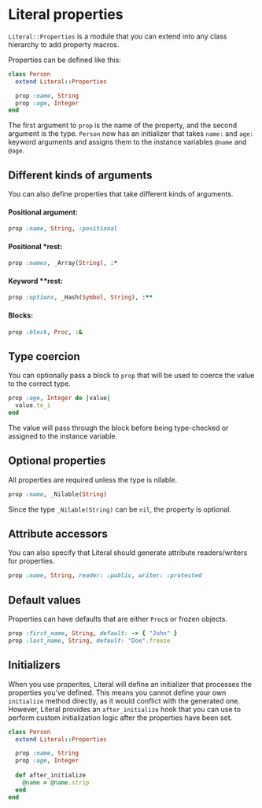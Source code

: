 
# Literal properties

`Literal::Properties` is a module that you can extend into any class hierarchy to add property macros.

Properties can be defined like this:

```ruby
class Person
  extend Literal::Properties

  prop :name, String
  prop :age, Integer
end
```

The first argument to `prop` is the name of the property, and the second argument is the type. `Person` now has an initializer that takes `name:` and `age:` keyword arguments and assigns them to the instance variables `@name` and `@age`.

## Different kinds of arguments

You can also define properties that take different kinds of arguments.

#### Positional argument:

```ruby
prop :name, String, :positional
```

#### Positional *rest:

```ruby
prop :names, _Array(String), :*
```

#### Keyword **rest:

```ruby
prop :options, _Hash(Symbol, String), :**
```

#### Blocks:

```ruby
prop :block, Proc, :&
```

## Type coercion

You can optionally pass a block to `prop` that will be used to coerce the value to the correct type.

```ruby
prop :age, Integer do |value|
  value.to_i
end
```

The value will pass through the block before being type-checked or assigned to the instance variable.

## Optional properties

All properties are required unless the type is nilable.

```ruby
prop :name, _Nilable(String)
```

Since the type `_Nilable(String)` can be `nil`, the property is optional.

## Attribute accessors

You can also specify that Literal should generate attribute readers/writers for properties.

```ruby
prop :name, String, reader: :public, writer: :protected
```
## Default values

Properties can have defaults that are either `Proc`s or frozen objects.

```ruby
prop :first_name, String, default: -> { "John" }
prop :last_name, String, default: "Doe".freeze
```

## Initializers

When you use properites, Literal will define an initializer that processes the properties you've defined. This means you cannot define your own `initialize` method directly, as it would conflict with the generated one. However, Literal provides an `after_initialize` hook that you can use to perform custom initialization logic after the properties have been set.

```ruby
class Person
  extend Literal::Properties

  prop :name, String
  prop :age, Integer
  
  def after_initialize
    @name = @name.strip
  end
end
```
